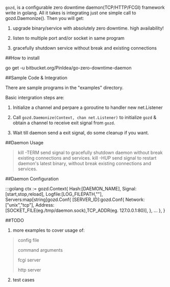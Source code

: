 `gozd`, is a configurable zero downtime daemon(TCP/HTTP/FCGI) framework write in golang. All it takes is integrating just one simple call to gozd.Daemonize(). Then you will get:

1. upgrade binary/service with absolutely zero downtime. high availability!

2. listen to multiple port and/or socket in same program

3. gracefully shutdown service without break and existing connections

##How to install

  go get -u bitbucket.org/PinIdea/go-zero-downtime-daemon

##Sample Code & Integration

There are sample programs in the "examples" directory.

Basic intergration steps are:

1. Initialize a channel and perpare a goroutine to handler new net.Listener 

2. Call `gozd.Daemonize(Context, chan net.Listener)` to initialize `gozd` & obtain a channel to receive exit signal from `gozd`.

3. Wait till daemon send a exit signal, do some cleanup if you want.

##Daemon Usage

> kill -TERM <pid>  send signal to gracefully shutdown daemon without break existing connections and services.
> kill -HUP <pid>  send signal to restart daemon's latest binary, without break existing connections and services.

##Daemon Configuration

:::golang
  ctx  := gozd.Context{
    Hash:[DAEMON_NAME],
    Signal:[start,stop,reload],
    Logfile:[LOG_FILEPATH,""], 
    Servers:map[string]gozd.Conf{
      [SERVER_ID]:gozd.Conf{
        Network:["unix","tcp"],
        Address:[SOCKET_FILE(eg./tmp/daemon.sock),TCP_ADDR(eg. 127.0.0.1:80)],
      },
      ...
    },
  }

##TODO

1. more examples to cover usage of:

> config file
>
> command arguments
>
> fcgi server
>
> http server

2. test cases
